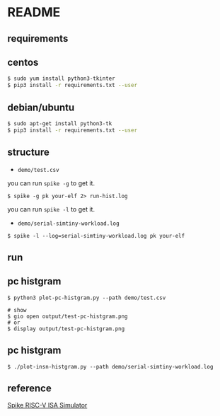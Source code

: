 # README

## requirements

centos
-----------

```bash
$ sudo yum install python3-tkinter
$ pip3 install -r requirements.txt --user
```

debian/ubuntu
---------------

```bash
$ sudo apt-get install python3-tk
$ pip3 install -r requirements.txt --user
```

## structure

- `demo/test.csv` 

you can run `spike -g` to get it.

```
$ spike -g pk your-elf 2> run-hist.log
```

you can run `spike -l` to get it.

- `demo/serial-simtiny-workload.log`

```
$ spike -l --log=serial-simtiny-workload.log pk your-elf
```

## run

pc histgram
---------------

```
$ python3 plot-pc-histgram.py --path demo/test.csv

# show
$ gio open output/test-pc-histgram.png
# or 
$ display output/test-pc-histgram.png
```

pc histgram
---------------

```
$ ./plot-insn-histgram.py --path demo/serial-simtiny-workload.log
```

## reference

[Spike RISC-V ISA Simulator](https://github.com/riscv-software-src/riscv-isa-sim)

